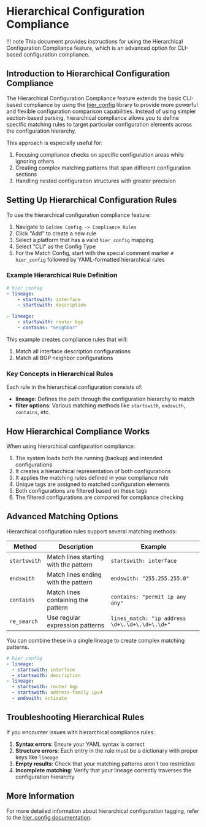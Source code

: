 # Hierarchical Configuration Compliance

!!! note
    This document provides instructions for using the Hierarchical Configuration Compliance feature, which is an advanced option for CLI-based configuration compliance.

## Introduction to Hierarchical Configuration Compliance

The Hierarchical Configuration Compliance feature extends the basic CLI-based compliance by using the [hier_config](https://github.com/netdevops/hier_config) library to provide more powerful and flexible configuration comparison capabilities. Instead of using simpler section-based parsing, hierarchical compliance allows you to define specific matching rules to target particular configuration elements across the configuration hierarchy.

This approach is especially useful for:

1. Focusing compliance checks on specific configuration areas while ignoring others
2. Creating complex matching patterns that span different configuration sections
3. Handling nested configuration structures with greater precision

## Setting Up Hierarchical Configuration Rules

To use the hierarchical configuration compliance feature:

1. Navigate to `Golden Config -> Compliance Rules`
2. Click "Add" to create a new rule
3. Select a platform that has a valid `hier_config` mapping
4. Select "CLI" as the Config Type
5. For the Match Config, start with the special comment marker `# hier_config` followed by YAML-formatted hierarchical rules

### Example Hierarchical Rule Definition

```yaml
# hier_config
- lineage:
    - startswith: interface
    - startswith: description

- lineage:
    - startswith: router bgp
    - contains: "neighbor"
```

This example creates compliance rules that will:
1. Match all interface description configurations 
2. Match all BGP neighbor configurations

### Key Concepts in Hierarchical Rules

Each rule in the hierarchical configuration consists of:

- **lineage**: Defines the path through the configuration hierarchy to match
- **filter options**: Various matching methods like `startswith`, `endswith`, `contains`, etc.

## How Hierarchical Compliance Works

When using hierarchical configuration compliance:

1. The system loads both the running (backup) and intended configurations
2. It creates a hierarchical representation of both configurations
3. It applies the matching rules defined in your compliance rule
4. Unique tags are assigned to matched configuration elements
5. Both configurations are filtered based on these tags
6. The filtered configurations are compared for compliance checking

## Advanced Matching Options

Hierarchical configuration rules support several matching methods:

| Method | Description | Example |
|--------|-------------|---------|
| `startswith` | Match lines starting with the pattern | `startswith: interface` |
| `endswith` | Match lines ending with the pattern | `endswith: "255.255.255.0"` |
| `contains` | Match lines containing the pattern | `contains: "permit ip any any"` |
| `re_search` | Use regular expression patterns | `lines_match: "ip address \d+\.\d+\.\d+\.\d+"` |

You can combine these in a single lineage to create complex matching patterns.


```yaml
# hier_config
- lineage:
  - startswith: interface
  - startswith: description
- lineage:
  - startswith: router bgp
  - startswith: address-family ipv4
  - endswith: activate
```

## Troubleshooting Hierarchical Rules

If you encounter issues with hierarchical compliance rules:

1. **Syntax errors**: Ensure your YAML syntax is correct
2. **Structure errors**: Each entry in the rule must be a dictionary with proper keys like `lineage`
3. **Empty results**: Check that your matching patterns aren't too restrictive
4. **Incomplete matching**: Verify that your lineage correctly traverses the configuration hierarchy

## More Information

For more detailed information about hierarchical configuration tagging, refer to the [hier_config documentation](https://hier-config.readthedocs.io/en/2.3-lts/advanced-topics/#working-with-tags).
